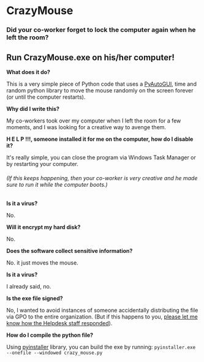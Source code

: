 # CrazyMouse
### Did your co-worker forget to lock the computer again when he left the room?
## Run CrazyMouse.exe on his/her computer!


**What does it do?**

This is a very simple piece of Python code that uses a [PyAutoGUI](https://pyautogui.readthedocs.io/en/latest/), time and random python library to move the mouse randomly on the screen forever (or until the computer restarts).

**Why did I write this?**

My co-workers took over my computer when I left the room for a few moments, and I was looking for a creative way to avenge them.

**H E L P !!!, someone installed it for me on the computer, how do I disable it?**

It's really simple, you can close the program via Windows Task Manager or by restarting your computer.

###### (If this keeps happening, then your co-worker is very creative and he made sure to run it while the computer boots.)

**Is it a virus?**

No.

**Will it encrypt my hard disk?**

No.

**Does the software collect sensitive information?**

No. it just moves the mouse.

**Is it a virus?**

I already said, no.

**Is the exe file signed?**

No, I wanted to avoid instances of someone accidentally distributing the file via GPO to the entire organization. (But if this happens to you, [please let me know how the Helpdesk staff responded](https://github.com/Burekasim/CrazyMouse/issues/new "please let me know how the Helpdesk staff responded")).

**How do I compile the python file?**

Using [pyinstaller](https://www.pyinstaller.org/ "pyinstaller") library, you can build the exe by running:
`pyinstaller.exe --onefile --windowed crazy_mouse.py
`
